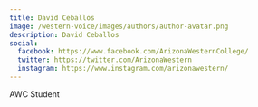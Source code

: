 ```yaml
---
title: David Ceballos
image: /western-voice/images/authors/author-avatar.png
description: David Ceballos
social:
  facebook: https://www.facebook.com/ArizonaWesternCollege/
  twitter: https://twitter.com/ArizonaWestern
  instagram: https://www.instagram.com/arizonawestern/
---
```


AWC Student
